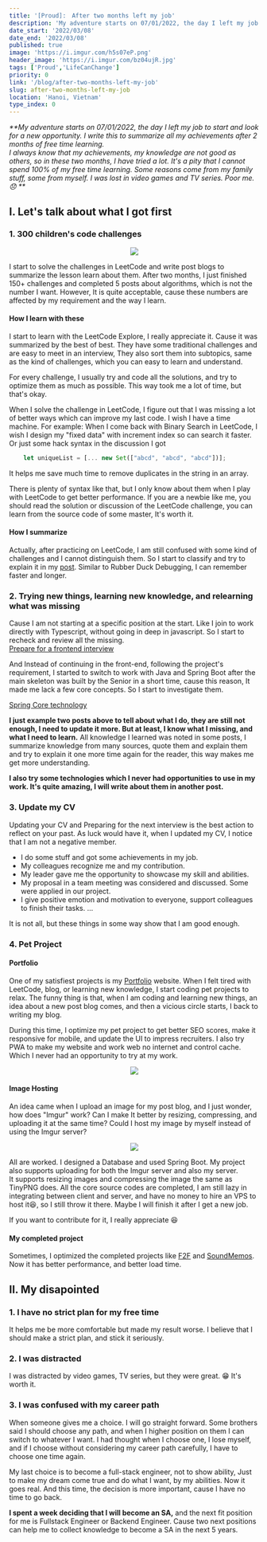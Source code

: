 ```yaml
---
title: '[Proud]:　After two months left my job'
description: 'My adventure starts on 07/01/2022, the day I left my job to start and look for a new opportunity. I write this to summarize all my achievements after 2 months of free time learning.'
date_start: '2022/03/08'
date_end: '2022/03/08'
published: true
image: 'https://i.imgur.com/h5s07eP.png'
header_image: 'https://i.imgur.com/bz04ujR.jpg'
tags: ['Proud','LifeCanChange']
priority: 0
link: '/blog/after-two-months-left-my-job'
slug: after-two-months-left-my-job
location: 'Hanoi, Vietnam'
type_index: 0
---
```


_**My adventure starts on 07/01/2022, the day I left my job to start and look for a new opportunity. I write this to summarize all my achievements after 2 months of free time learning.  
I always know that my achievements, my knowledge are not good as others, so in these two months, I have tried a lot. It's a pity that I cannot spend 100% of my free time learning. Some reasons come from my family stuff, some from myself. I was lost in video games and TV series. Poor me. :disappointed:
**_

## I. Let's talk about what I got first

### 1. 300 children's code challenges

<p align="center" width="100%">
    <img src="https://i.imgur.com/h5s07eP.png"/>
</p>

I start to solve the challenges in LeetCode and write post blogs to summarize the lesson learn about them.
After two months, I just finished 150+ challenges and completed 5 posts about algorithms, which is not the number I want. However, It is quite acceptable, cause these numbers are affected by my requirement and the way I learn.

#### How I learn with these

I start to learn with the LeetCode Explore, I really appreciate it. Cause it was summarized by the best of best. They have some traditional challenges and are easy to meet in an interview, They also sort them into subtopics, same as the kind of challenges, which you can easy to learn and understand.

For every challenge, I usually try and code all the solutions, and try to optimize them as much as possible. This way took me a lot of time, but that's okay.

When I solve the challenge in LeetCode, I figure out that I was missing a lot of better ways which can improve my last code. I wish I have a time machine. 
For example: When I come back with Binary Search in LeetCode, I wish I design my "fixed data" with increment index so can search it faster. Or just some hack syntax in the discussion I got

```typescript
    let uniqueList = [... new Set(["abcd", "abcd", "abcd"])];
```

It helps me save much time to remove duplicates in the string in an array.

There is plenty of syntax like that, but I only know about them when I play with LeetCode to get better performance. If you are a newbie like me, you should read the solution or discussion of the LeetCode challenge, you can learn from the source code of some master, It's worth it.

#### How I summarize

Actually, after practicing on LeetCode, I am still confused with some kind of challenges and I cannot distinguish them. So I start to classify and try to explain it in my [post](https://nhvu95.com/). Similar to Rubber Duck Debugging, I can remember faster and longer.

### 2. Trying new things, learning new knowledge, and relearning what was missing

Cause I am not starting at a specific position at the start. Like I join to work directly with Typescript, without going in deep in javascript. So I start to recheck and review all the missing.  
[Prepare for a frontend interview](https://nhvu95.com/blog/preparing-for-frontend-interview/)

And Instead of continuing in the front-end, following the project's requirement, I started to switch to work with Java and Spring Boot after the main skeleton was built by the Senior in a short time, cause this reason, It made me lack a few core concepts. So I start to investigate them.

[Spring Core technology](https://nhvu95.com/blog/spring-core-1/)

**I just example two posts above to tell about what I do, they are still not enough, I need to update it more. But at least, I know what I missing, and what I need to learn.**
All knowledge I learned was noted in some posts, I summarize knowledge from many sources, quote them and explain them and try to explain it one more time again for the reader, this way makes me get more understanding.

**I also try some technologies which I never had opportunities to use in my work. It's quite amazing, I will write about them in another post.**

### 3. Update my CV

Updating your CV and Preparing for the next interview is the best action to reflect on your past. As luck would have it, when I updated my CV, I notice that I am not a negative member.

* I do some stuff and got some achievements in my job.
* My colleagues recognize me and my contribution.
* My leader gave me the opportunity to showcase my skill and abilities.
* My proposal in a team meeting was considered and discussed. Some were applied in our project.
* I give positive emotion and motivation to everyone, support colleagues to finish their tasks.
...

It is not all, but these things in some way show that I am good enough.

### 4. Pet Project

#### Portfolio

One of my satisfiest projects is my [Portfolio](https://nhvu95.com/) website. When I felt tired with LeetCode, blog, or learning new knowledge, I start coding pet projects to relax.
The funny thing is that, when I am coding and learning new things, an idea about a new post blog comes, and then a vicious circle starts, I back to writing my blog.

During this time, I optimize my pet project to get better SEO scores, make it responsive for mobile, and update the UI to impress recruiters. I also try PWA to make my website and work web no internet and control cache. Which I never had an opportunity to try at my work.

<p align="center" width="100%">
    <img src="https://i.imgur.com/skw2Poi.png"/>
</p>

#### Image Hosting

An idea came when I upload an image for my post blog, and I just wonder, how does "Imgur" work?
Can I make It better by resizing, compressing, and uploading it at the same time? Could I host my image by myself instead of using the Imgur server?

<p align="center" width="100%">
    <img src="https://i.imgur.com/Lmicu3m.png"/>
</p>

All are worked. I designed a Database and used Spring Boot. My project also supports uploading for both the Imgur server and also my server.  
It supports resizing images and compressing the image the same as TinyPNG does. All the core source codes are completed, I am still lazy in integrating between client and server, and have no money to hire an VPS to host it:laughing:, so I still throw it there. Maybe I will finish it after I get a new job.

If you want to contribute for it, I really appreciate :laughing:

#### My completed project

Sometimes, I optimized the completed projects like [F2F](https://f2f.nhvu95.com/) and [SoundMemos](https://soundmemos.com/). Now it has better performance, and better load time.

## II. My disapointed

### 1. I have no strict plan for my free time

It helps me be more comfortable but made my result worse. I believe that I should make a strict plan, and stick it seriously.

### 2. I was distracted

I was distracted by video games, TV series, but they were great. :grin: It's worth it.

### 3. I was confused with my career path

When someone gives me a choice. I will go straight forward.
Some brothers said I should choose any path, and when I higher position on them I can switch to whatever I want. I had thought when I choose one, I lose myself, and if I choose without considering my career path carefully, I have to choose one time again.

My last choice is to become a full-stack engineer, not to show ability, Just to make my dream come true and do what I want, by my abilities. Now it goes real. And this time, the decision is more important, cause I have no time to go back.  

**I spent a week deciding that I will become an SA,** and the next fit position for me is Fullstack Engineer or Backend Engineer. Cause two next positions can help me to collect knowledge to become a SA in the next 5 years.